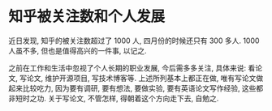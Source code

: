 # 知乎被关注数和个人发展

近日发现, 知乎的被关注数超过了 1000 人, 四月份的时候还只有 300 多人. 1000 人虽不多, 但也是值得高兴的一件事, 以记之. 

之前在工作和生活中忽视了个人长期的职业发展, 今后需多多关注, 具体来说: 看论文, 写论文, 维护开源项目, 写技术博客等. 上述所列基本上都正在做, 唯有写论文做起来比较吃力, 因为要有调研, 要有想法, 要做实验, 要有英语论文写作经验, 这些都非短时之功. 关于写论文, 不管怎样, 得朝着这个方向走下去, 自勉之.
